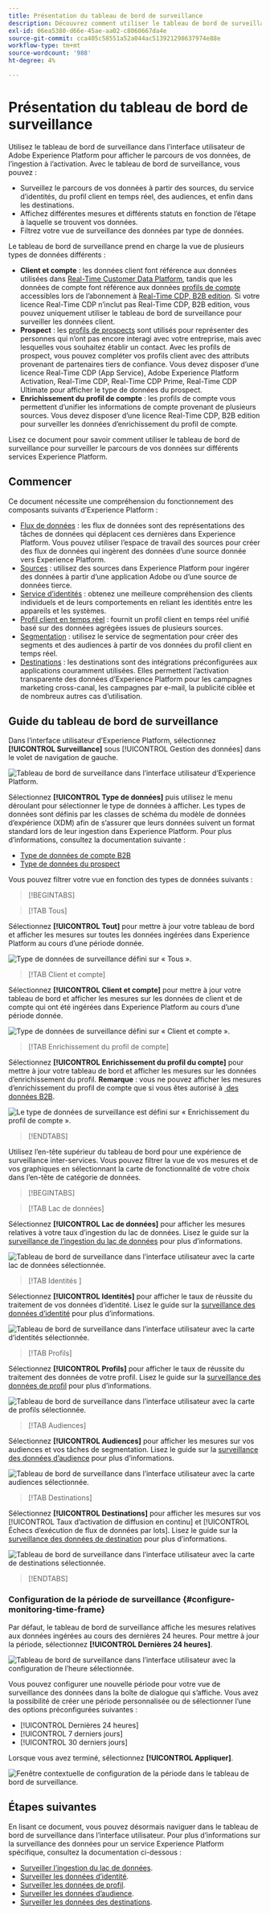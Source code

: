 ```yaml
---
title: Présentation du tableau de bord de surveillance
description: Découvrez comment utiliser le tableau de bord de surveillance dans l’interface utilisateur de Adobe Experience Platform
exl-id: 06ea5380-d66e-45ae-aa02-c8060667da4e
source-git-commit: cca405c58551a52a044ac513921298637974e88e
workflow-type: tm+mt
source-wordcount: '988'
ht-degree: 4%

---
```


# Présentation du tableau de bord de surveillance

Utilisez le tableau de bord de surveillance dans l’interface utilisateur de Adobe Experience Platform pour afficher le parcours de vos données, de l’ingestion à l’activation. Avec le tableau de bord de surveillance, vous pouvez :

* Surveillez le parcours de vos données à partir des sources, du service d’identités, du profil client en temps réel, des audiences, et enfin dans les destinations.
* Affichez différentes mesures et différents statuts en fonction de l’étape à laquelle se trouvent vos données.
* Filtrez votre vue de surveillance des données par type de données.

Le tableau de bord de surveillance prend en charge la vue de plusieurs types de données différents :

* **Client et compte** : les données client font référence aux données utilisées dans [Real-Time Customer Data Platform](../../rtcdp/home.md), tandis que les données de compte font référence aux données [profils de compte](../../rtcdp/accounts/account-profile-overview.md) accessibles lors de l’abonnement à [Real-Time CDP, B2B edition](../../rtcdp/b2b-overview.md). Si votre licence Real-Time CDP n’inclut pas Real-Time CDP, B2B edition, vous pouvez uniquement utiliser le tableau de bord de surveillance pour surveiller les données client.
* **Prospect** : les [profils de prospects](../../profile/ui/prospect-profile.md) sont utilisés pour représenter des personnes qui n’ont pas encore interagi avec votre entreprise, mais avec lesquelles vous souhaitez établir un contact. Avec les profils de prospect, vous pouvez compléter vos profils client avec des attributs provenant de partenaires tiers de confiance. Vous devez disposer d’une licence Real-Time CDP (App Service), Adobe Experience Platform Activation, Real-Time CDP, Real-Time CDP Prime, Real-Time CDP Ultimate pour afficher le type de données du prospect.
* **Enrichissement du profil de compte** : les profils de compte vous permettent d’unifier les informations de compte provenant de plusieurs sources. Vous devez disposer d’une licence Real-Time CDP, B2B edition pour surveiller les données d’enrichissement du profil de compte.

Lisez ce document pour savoir comment utiliser le tableau de bord de surveillance pour surveiller le parcours de vos données sur différents services Experience Platform.

## Commencer

Ce document nécessite une compréhension du fonctionnement des composants suivants d’Experience Platform :

* [Flux de données](../home.md) : les flux de données sont des représentations des tâches de données qui déplacent ces dernières dans Experience Platform. Vous pouvez utiliser l’espace de travail des sources pour créer des flux de données qui ingèrent des données d’une source donnée vers Experience Platform.
* [Sources](../../sources/home.md) : utilisez des sources dans Experience Platform pour ingérer des données à partir d’une application Adobe ou d’une source de données tierce.
* [Service d’identités](../../identity-service/home.md) : obtenez une meilleure compréhension des clients individuels et de leurs comportements en reliant les identités entre les appareils et les systèmes.
* [Profil client en temps réel](../../profile/home.md) : fournit un profil client en temps réel unifié basé sur des données agrégées issues de plusieurs sources.
* [Segmentation](../../segmentation/home.md) : utilisez le service de segmentation pour créer des segments et des audiences à partir de vos données du profil client en temps réel.
* [Destinations](../../destinations/home.md) : les destinations sont des intégrations préconfigurées aux applications couramment utilisées. Elles permettent l’activation transparente des données d’Experience Platform pour les campagnes marketing cross-canal, les campagnes par e-mail, la publicité ciblée et de nombreux autres cas d’utilisation.

## Guide du tableau de bord de surveillance

Dans l’interface utilisateur d’Experience Platform, sélectionnez **[!UICONTROL Surveillance]** sous [!UICONTROL Gestion des données] dans le volet de navigation de gauche.

![Tableau de bord de surveillance dans l’interface utilisateur d’Experience Platform.](../assets/ui/monitor-overview/monitoring.png)

Sélectionnez **[!UICONTROL Type de données]** puis utilisez le menu déroulant pour sélectionner le type de données à afficher. Les types de données sont définis par les classes de schéma du modèle de données d’expérience (XDM) afin de s’assurer que leurs données suivent un format standard lors de leur ingestion dans Experience Platform. Pour plus d’informations, consultez la documentation suivante :

* [Type de données de compte B2B](../../rtcdp/b2b-tutorial.md)
* [Type de données du prospect](../../rtcdp/partner-data/prospecting.md)

Vous pouvez filtrer votre vue en fonction des types de données suivants :

>[!BEGINTABS]

>[!TAB Tous]

Sélectionnez **[!UICONTROL Tout]** pour mettre à jour votre tableau de bord et afficher les mesures sur toutes les données ingérées dans Experience Platform au cours d’une période donnée.

![Type de données de surveillance défini sur « Tous ».](../assets/ui/monitor-overview/all.png)

>[!TAB Client et compte]

Sélectionnez **[!UICONTROL Client et compte]** pour mettre à jour votre tableau de bord et afficher les mesures sur les données de client et de compte qui ont été ingérées dans Experience Platform au cours d’une période donnée.

![Type de données de surveillance défini sur « Client et compte ».](../assets/ui/monitor-overview/customer-account.png)

>[!TAB Enrichissement du profil de compte]

Sélectionnez **[!UICONTROL Enrichissement du profil du compte]** pour mettre à jour votre tableau de bord et afficher les mesures sur les données d’enrichissement du profil. **Remarque** : vous ne pouvez afficher les mesures d’enrichissement du profil de compte que si vous êtes autorisé à [&#x200B; des données B2B](../../rtcdp/b2b-tutorial.md).

![Le type de données de surveillance est défini sur « Enrichissement du profil de compte ».](../assets/ui/monitor-overview/account-profile-enrichment.png)

>[!ENDTABS]

Utilisez l’en-tête supérieur du tableau de bord pour une expérience de surveillance inter-services. Vous pouvez filtrer la vue de vos mesures et de vos graphiques en sélectionnant la carte de fonctionnalité de votre choix dans l’en-tête de catégorie de données.

>[!BEGINTABS]

>[!TAB Lac de données]

Sélectionnez **[!UICONTROL Lac de données]** pour afficher les mesures relatives à votre taux d’ingestion du lac de données. Lisez le guide sur la [surveillance de l’ingestion du lac de données](monitor-sources.md) pour plus d’informations.

![Tableau de bord de surveillance dans l’interface utilisateur avec la carte lac de données sélectionnée.](../assets/ui/monitor-overview/data-lake.png)

>[!TAB  Identités ]

Sélectionnez **[!UICONTROL Identités]** pour afficher le taux de réussite du traitement de vos données d’identité. Lisez le guide sur la [surveillance des données d’identité](monitor-identities.md) pour plus d’informations.

![Tableau de bord de surveillance dans l’interface utilisateur avec la carte d’identités sélectionnée.](../assets/ui/monitor-overview/identities.png)

>[!TAB Profils]

Sélectionnez **[!UICONTROL Profils]** pour afficher le taux de réussite du traitement des données de votre profil. Lisez le guide sur la [surveillance des données de profil](monitor-profiles.md) pour plus d’informations.

![Tableau de bord de surveillance dans l’interface utilisateur avec la carte de profils sélectionnée.](../assets/ui/monitor-overview/profiles.png)

>[!TAB Audiences]

Sélectionnez **[!UICONTROL Audiences]** pour afficher les mesures sur vos audiences et vos tâches de segmentation. Lisez le guide sur la [surveillance des données d’audience](monitor-audiences.md) pour plus d’informations.

![Tableau de bord de surveillance dans l’interface utilisateur avec la carte audiences sélectionnée.](../assets/ui/monitor-overview/audiences.png)

>[!TAB Destinations]

Sélectionnez **[!UICONTROL Destinations]** pour afficher les mesures sur vos [!UICONTROL Taux d’activation de diffusion en continu] et [!UICONTROL Échecs d’exécution de flux de données par lots]. Lisez le guide sur la [surveillance des données de destination](monitor-destinations.md) pour plus d’informations.

![Tableau de bord de surveillance dans l’interface utilisateur avec la carte de destinations sélectionnée.](../assets/ui/monitor-overview/destinations.png)

>[!ENDTABS]

### Configuration de la période de surveillance {#configure-monitoring-time-frame}

Par défaut, le tableau de bord de surveillance affiche les mesures relatives aux données ingérées au cours des dernières 24 heures. Pour mettre à jour la période, sélectionnez **[!UICONTROL Dernières 24 heures]**.

![Tableau de bord de surveillance dans l’interface utilisateur avec la configuration de l’heure sélectionnée.](../assets/ui/monitor-overview/select-time.png)

Vous pouvez configurer une nouvelle période pour votre vue de surveillance des données dans la boîte de dialogue qui s’affiche. Vous avez la possibilité de créer une période personnalisée ou de sélectionner l’une des options préconfigurées suivantes :

* [!UICONTROL Dernières 24 heures]
* [!UICONTROL 7 derniers jours]
* [!UICONTROL 30 derniers jours]

Lorsque vous avez terminé, sélectionnez **[!UICONTROL Appliquer]**.

![Fenêtre contextuelle de configuration de la période dans le tableau de bord de surveillance.](../assets/ui/monitor-overview/update-time.png)

## Étapes suivantes

En lisant ce document, vous pouvez désormais naviguer dans le tableau de bord de surveillance dans l’interface utilisateur. Pour plus d’informations sur la surveillance des données pour un service Experience Platform spécifique, consultez la documentation ci-dessous :

* [Surveiller l’ingestion du lac de données](monitor-sources.md).
* [Surveiller les données d’identité](monitor-identities.md).
* [Surveiller les données de profil](monitor-profiles.md).
* [Surveiller les données d’audience](monitor-audiences.md).
* [Surveiller les données des destinations](monitor-destinations.md).

<!-- >[!TAB Prospect]

Select **[!UICONTROL Prospect]** to update your dashboard and display metrics on prospecting data that has been ingested to Experience Platform over the course of a given period. **Note**: You can only view prospect data type activities if you are [entitled to prospect data](../../rtcdp/partner-data/prospecting.md). -->